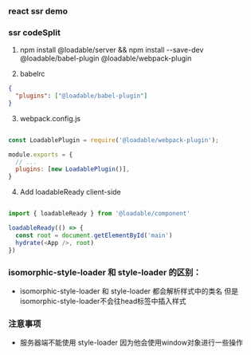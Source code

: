 ### react ssr demo

### ssr codeSplit

1. npm install @loadable/server && npm install --save-dev @loadable/babel-plugin @loadable/webpack-plugin

2. babelrc

```json
{
  "plugins": ["@loadable/babel-plugin"]
}
```

3. webpack.config.js

```js

const LoadablePlugin = require('@loadable/webpack-plugin');

module.exports = {
  // ...
  plugins: [new LoadablePlugin()],
}

```

4. Add loadableReady client-side


```js

import { loadableReady } from '@loadable/component'

loadableReady(() => {
  const root = document.getElementById('main')
  hydrate(<App />, root)
})

```

### isomorphic-style-loader 和 style-loader 的区别：

* isomorphic-style-loader 和 style-loader 都会解析样式中的类名 但是 isomorphic-style-loader不会往head标签中插入样式

### 注意事项

* 服务器端不能使用 style-loader  因为他会使用window对象进行一些操作
